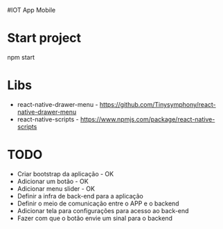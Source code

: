 #IOT App Mobile

# Start project
npm start


# Libs

* react-native-drawer-menu - https://github.com/Tinysymphony/react-native-drawer-menu
* react-native-scripts - https://www.npmjs.com/package/react-native-scripts


# TODO

* Criar bootstrap da aplicação - OK
* Adicionar um botão - OK
* Adicionar menu slider - OK
* Definir a infra de back-end para a aplicação
* Definir o meio de comunicação entre o APP e o backend
* Adicionar tela para configurações para acesso ao back-end
* Fazer com que o botão envie um sinal para o backend